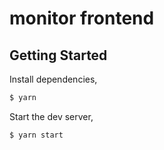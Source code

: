 # monitor frontend

## Getting Started

Install dependencies,

```bash
$ yarn
```

Start the dev server,

```bash
$ yarn start
```
